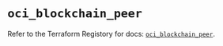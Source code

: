 # `oci_blockchain_peer`

Refer to the Terraform Registory for docs: [`oci_blockchain_peer`](https://registry.terraform.io/providers/oracle/oci/6.18.0/docs/resources/blockchain_peer).
